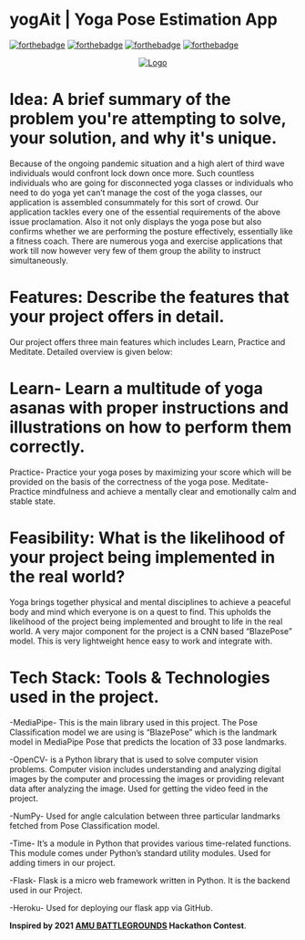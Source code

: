 # yogAit | Yoga Pose Estimation App

[![forthebadge](https://forthebadge.com/images/badges/for-you.svg)](https://forthebadge.com)
[![forthebadge](https://forthebadge.com/images/badges/built-with-love.svg)](https://forthebadge.com)
[![forthebadge](https://forthebadge.com/images/badges/makes-people-smile.svg)](https://forthebadge.com)
[![forthebadge](https://forthebadge.com/images/badges/powered-by-responsibility.svg)](https://forthebadge.com)
<!--
[![forthebadge](https://forthebadge.com/images/badges/check-it-out.svg)](https://forthebadge.com)
[![forthebadge](https://forthebadge.com/images/badges/powered-by-electricity.svg)](https://forthebadge.com)
[![forthebadge](https://forthebadge.com/images/badges/made-with-python.svg)](https://forthebadge.com)-->


<p align="center">
  <a href="https://github.com/jay-munjapara/yogAit">
    <img src="https://developers.google.com/ml-kit/images/vision/card-pose_detection.png" alt="Logo">
  </a>
</p>

# Idea: A brief summary of the problem you're attempting to solve, your solution, and why it's unique.

Because of the ongoing pandemic situation and a high alert of third wave individuals would confront lock down once more. Such countless individuals who are going for disconnected yoga classes or individuals who need to do yoga yet can’t manage the cost of the yoga classes, our application is assembled consummately for this sort of crowd.
Our application tackles every one of the essential requirements of the above issue proclamation. Also it not only displays the yoga pose but also confirms whether we are performing the posture effectively, essentially like a fitness coach.
There are numerous yoga and exercise applications that work till now however very few of them group the ability to instruct simultaneously.

# Features: Describe the features that your project offers in detail.

Our project offers three main features which includes Learn, Practice and Meditate. Detailed overview is given below:

# Learn- Learn a multitude of yoga asanas with proper instructions and illustrations on how to perform them correctly.

Practice- Practice your yoga poses by maximizing your score which will be provided on the basis of the correctness of the yoga pose.
Meditate- Practice mindfulness and achieve a mentally clear and emotionally calm and stable state.

# Feasibility: What is the likelihood of your project being implemented in the real world?

Yoga brings together physical and mental disciplines to achieve a peaceful body and mind which everyone is on a quest to find.
This upholds the likelihood of the project being implemented and brought to life  in the real world.
A very major component for the project is a CNN based “BlazePose” model. This is very lightweight hence easy to work and integrate with.


# Tech Stack: Tools & Technologies used in the project.

-MediaPipe- This is the main library used in this project. The Pose Classification model we are using is “BlazePose” which is the landmark model in MediaPipe Pose that predicts the location of 33 pose landmarks.

-OpenCV- is a Python library that is used to solve computer vision problems. Computer vision includes understanding and analyzing digital images by the computer and processing the images or providing relevant data after analyzing the image. Used for getting the video feed in the project.

-NumPy- Used for angle calculation between three particular landmarks fetched from Pose Classification model.

-Time- It’s a module in Python that provides various time-related functions. This module comes under Python’s standard utility modules. Used for adding timers in our project.

-Flask- Flask is a micro web framework written in Python. It is the backend used in our Project.

-Heroku- Used for deploying our flask app via GitHub.


**Inspired by 2021 [AMU BATTLEGROUNDS](https://mlsa-amu.github.io/#/) Hackathon Contest**.
